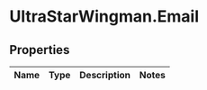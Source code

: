 # UltraStarWingman.Email

## Properties

Name | Type | Description | Notes
------------ | ------------- | ------------- | -------------


